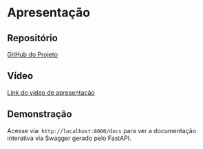 # Apresentação

## Repositório

[GitHub do Projeto](https://github.com/henriquessm/store-exchange)

## Vídeo

[Link do vídeo de apresentação](https://youtu.be/8oplA4nQYuc)

## Demonstração

Acesse via: `http://localhost:8000/docs` para ver a documentação interativa via Swagger gerado pelo FastAPI.
